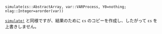 ```
simulate(εs::AbstractArray, var::VARProcess, Y0=nothing; nlag::Integer=arorder(var))
```

[`simulate!`](@ref) と同様ですが、結果のために `εs` のコピーを作成し、したがって `εs` を上書きしません。
